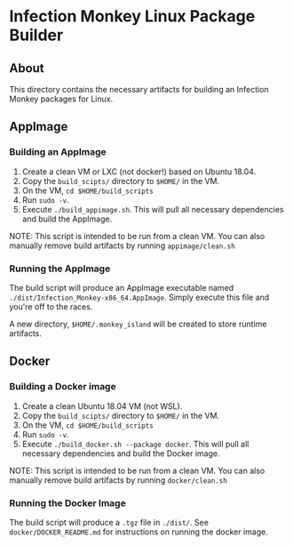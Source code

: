 # Infection Monkey Linux Package Builder

## About

This directory contains the necessary artifacts for building an Infection
Monkey packages for Linux.

## AppImage

### Building an AppImage

1. Create a clean VM or LXC (not docker!) based on Ubuntu 18.04.
1. Copy the `build_scipts/` directory to `$HOME/` in the VM.
1. On the VM, `cd $HOME/build_scripts`
1. Run `sudo -v`.
1. Execute `./build_appimage.sh`. This will pull all necessary dependencies
   and build the AppImage.

NOTE: This script is intended to be run from a clean VM. You can also manually
remove build artifacts by running `appimage/clean.sh`

### Running the AppImage

The build script will produce an AppImage executable named
`./dist/Infection_Monkey-x86_64.AppImage`. Simply execute this file and you're off to
the races.

A new directory, `$HOME/.monkey_island` will be created to store runtime
artifacts.

## Docker

### Building a Docker image
1. Create a clean Ubuntu 18.04 VM (not WSL).
1. Copy the `build_scipts/` directory to `$HOME/` in the VM.
1. On the VM, `cd $HOME/build_scripts`
1. Run `sudo -v`.
1. Execute `./build_docker.sh --package docker`. This will pull all necessary dependencies
   and build the Docker image.

NOTE: This script is intended to be run from a clean VM. You can also manually
remove build artifacts by running `docker/clean.sh`

### Running the Docker Image
The build script will produce a `.tgz` file in `./dist/`. See
`docker/DOCKER_README.md` for instructions on running the docker image.
